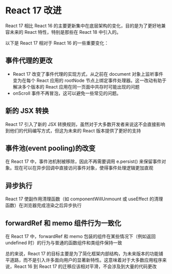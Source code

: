 # React 17 改进

React 17 相比 React 16 的主要更新集中在底层架构的变化，目的是为了更好地兼容未来的 React 特性，特别是那些在 React 18 中引入的。

以下是 React 17 相对于 React 16 的一些重要变化：

## 事件代理的更改

- React 17 改变了事件代理的实现方式，从之前在 document 对象上监听事件变为在每个 React 应用的 rootNode 节点上绑定事件处理器。这一改动有助于解决多个版本的 React 应用在同一页面中共存时可能出现的问题
- onScroll 事件不再冒泡，这可以避免一些常见的问题。

## 新的 JSX 转换

React 17 引入了新的 JSX 转换规则，虽然对于大多数开发者来说这不会直接影响到他们的代码编写方式，但这为未来的 React 版本提供了更好的支持

## 事件池(event pooling)的改变

在 React 17 中，事件池机制被移除，因此不再需要调用 e.persist() 来保留事件对象。现在可以在异步回调中直接访问事件对象，使得事件处理逻辑更加直观

## 异步执行

React 17 使副作用清理函数（如 componentWillUnmount 或 useEffect 的清理函数）在浏览器完成渲染之后异步执行

## forwardRef 和 memo 组件行为一致化

在 React 17 中，forwardRef 和 memo 包装的组件在某些情况下（例如返回 undefined 时）的行为与普通的函数组件和类组件保持一致

总的来说，React 17 的目标主要是为了简化框架内部结构，为未来版本的功能铺平道路，而不是引入许多面向用户的显著新特性。这意味着对于大多数应用程序来说，React 16 到 React 17 的迁移应该相对平滑，不会涉及到大量的代码更改
